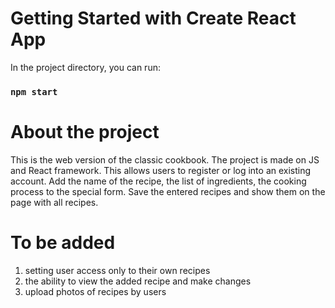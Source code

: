 # Getting Started with Create React App

In the project directory, you can run:
### `npm start`

# About the project

This is the web version of the classic cookbook. The project is made on JS and React framework. This allows users to register or log into an existing account. Add the name of the recipe, the list of ingredients, the cooking process to the special form. Save the entered recipes and show them on the page with all recipes.

# To be added

1. setting user access only to their own recipes
2. the ability to view the added recipe and make changes
3. upload photos of recipes by users
